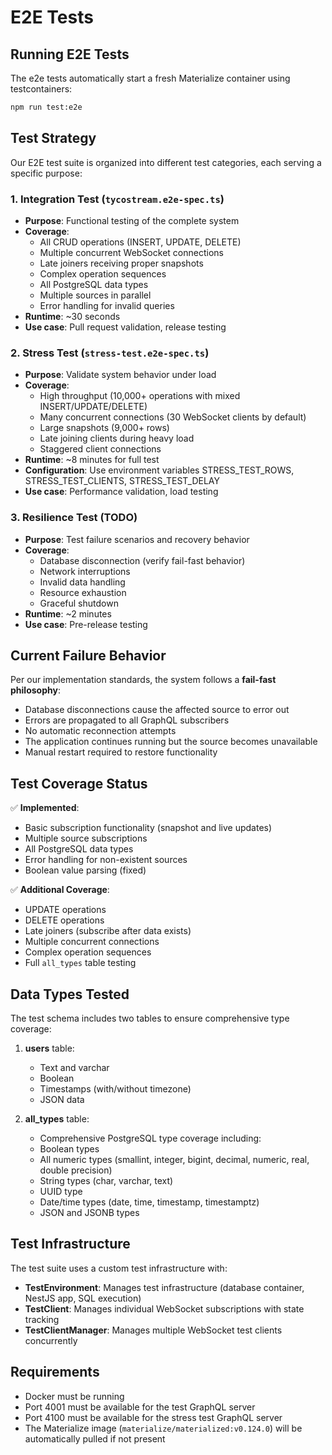 # E2E Tests

## Running E2E Tests

The e2e tests automatically start a fresh Materialize container using testcontainers:

```bash
npm run test:e2e
```

## Test Strategy

Our E2E test suite is organized into different test categories, each serving a specific purpose:

### 1. **Integration Test** (`tycostream.e2e-spec.ts`)
- **Purpose**: Functional testing of the complete system
- **Coverage**:
  - All CRUD operations (INSERT, UPDATE, DELETE)
  - Multiple concurrent WebSocket connections
  - Late joiners receiving proper snapshots
  - Complex operation sequences
  - All PostgreSQL data types
  - Multiple sources in parallel
  - Error handling for invalid queries
- **Runtime**: ~30 seconds
- **Use case**: Pull request validation, release testing

### 2. **Stress Test** (`stress-test.e2e-spec.ts`)
- **Purpose**: Validate system behavior under load
- **Coverage**:
  - High throughput (10,000+ operations with mixed INSERT/UPDATE/DELETE)
  - Many concurrent connections (30 WebSocket clients by default)
  - Large snapshots (9,000+ rows)
  - Late joining clients during heavy load
  - Staggered client connections
- **Runtime**: ~8 minutes for full test
- **Configuration**: Use environment variables STRESS_TEST_ROWS, STRESS_TEST_CLIENTS, STRESS_TEST_DELAY
- **Use case**: Performance validation, load testing

### 3. **Resilience Test** (TODO)
- **Purpose**: Test failure scenarios and recovery behavior
- **Coverage**:
  - Database disconnection (verify fail-fast behavior)
  - Network interruptions
  - Invalid data handling
  - Resource exhaustion
  - Graceful shutdown
- **Runtime**: ~2 minutes
- **Use case**: Pre-release testing


## Current Failure Behavior

Per our implementation standards, the system follows a **fail-fast philosophy**:
- Database disconnections cause the affected source to error out
- Errors are propagated to all GraphQL subscribers
- No automatic reconnection attempts
- The application continues running but the source becomes unavailable
- Manual restart required to restore functionality

## Test Coverage Status

✅ **Implemented**:
- Basic subscription functionality (snapshot and live updates)
- Multiple source subscriptions
- All PostgreSQL data types
- Error handling for non-existent sources
- Boolean value parsing (fixed)

✅ **Additional Coverage**:
- UPDATE operations
- DELETE operations
- Late joiners (subscribe after data exists)
- Multiple concurrent connections
- Complex operation sequences
- Full `all_types` table testing

## Data Types Tested

The test schema includes two tables to ensure comprehensive type coverage:

1. **users** table:
   - Text and varchar
   - Boolean
   - Timestamps (with/without timezone)
   - JSON data

2. **all_types** table:
   - Comprehensive PostgreSQL type coverage including:
   - Boolean types
   - All numeric types (smallint, integer, bigint, decimal, numeric, real, double precision)
   - String types (char, varchar, text)
   - UUID type
   - Date/time types (date, time, timestamp, timestamptz)
   - JSON and JSONB types

## Test Infrastructure

The test suite uses a custom test infrastructure with:
- **TestEnvironment**: Manages test infrastructure (database container, NestJS app, SQL execution)
- **TestClient**: Manages individual WebSocket subscriptions with state tracking
- **TestClientManager**: Manages multiple WebSocket test clients concurrently

## Requirements

- Docker must be running
- Port 4001 must be available for the test GraphQL server  
- Port 4100 must be available for the stress test GraphQL server
- The Materialize image (`materialize/materialized:v0.124.0`) will be automatically pulled if not present